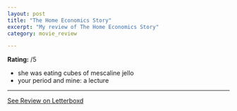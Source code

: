 ```yaml
---
layout: post
title: "The Home Economics Story"
excerpt: "My review of The Home Economics Story"
category: movie_review

---
```


**Rating:** /5

* she was eating cubes of mescaline jello
* your period and mine: a lecture

<hr>

[See Review on Letterboxd](https://boxd.it/4PTCGF)
